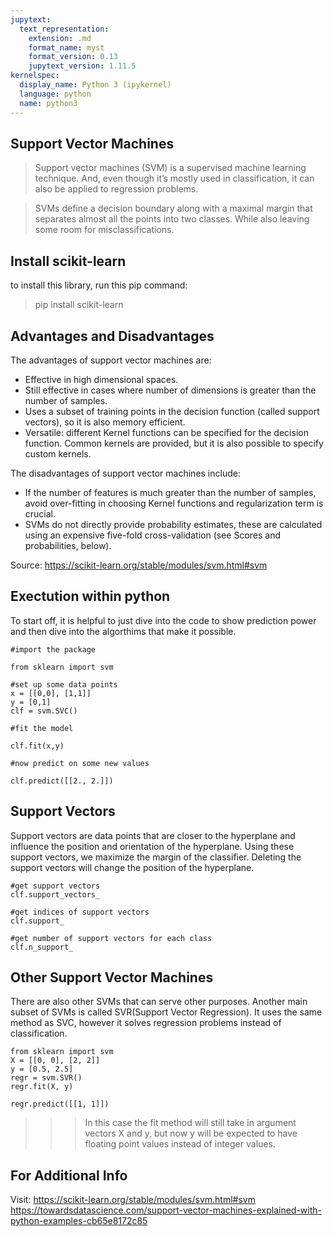 ```yaml
---
jupytext:
  text_representation:
    extension: .md
    format_name: myst
    format_version: 0.13
    jupytext_version: 1.11.5
kernelspec:
  display_name: Python 3 (ipykernel)
  language: python
  name: python3
---
```


## Support Vector Machines

>Support vector machines (SVM) is a supervised machine learning technique. And, even though it’s mostly used in classification, it can also be applied to regression problems.

>SVMs define a decision boundary along with a maximal margin that separates almost all the points into two classes. While also leaving some room for misclassifications.

## Install scikit-learn

to install this library, run this pip command:

>pip install scikit-learn

## Advantages and Disadvantages

The advantages of support vector machines are:
- Effective in high dimensional spaces.
- Still effective in cases where number of dimensions is greater than the number of samples.
- Uses a subset of training points in the decision function (called support vectors), so it is also memory efficient.
- Versatile: different Kernel functions can be specified for the decision function. Common kernels are provided, but it is also possible to specify custom kernels.

The disadvantages of support vector machines include:
- If the number of features is much greater than the number of samples, avoid over-fitting in choosing Kernel functions and regularization term is crucial.
- SVMs do not directly provide probability estimates, these are calculated using an expensive five-fold cross-validation (see Scores and probabilities, below).

Source: https://scikit-learn.org/stable/modules/svm.html#svm

## Exectution within python

To start off, it is helpful to just dive into the code to show prediction power and then dive into the algorthims that make it possible.

```{code-cell}
#import the package

from sklearn import svm

#set up some data points
x = [[0,0], [1,1]]
y = [0,1]
clf = svm.SVC()

#fit the model

clf.fit(x,y)

#now predict on some new values

clf.predict([[2., 2.]])
```

## Support Vectors

Support vectors are data points that are closer to the hyperplane and influence the position and orientation of the hyperplane. Using these support vectors, we maximize the margin of the classifier. Deleting the support vectors will change the position of the hyperplane.

```{code-cell}
#get support vectors
clf.support_vectors_

#get indices of support vectors
clf.support_

#get number of support vectors for each class
clf.n_support_
```

## Other Support Vector Machines

There are also other SVMs that can serve other purposes. Another main subset of SVMs is called SVR(Support Vector Regression). It uses the same method as SVC, however it solves regression problems instead of classification.

```{code-cell}
from sklearn import svm
X = [[0, 0], [2, 2]]
y = [0.5, 2.5]
regr = svm.SVR()
regr.fit(X, y)

regr.predict([[1, 1]])
```
>>> In this case the fit method will still take in argument vectors X and y, but now y will be expected to have floating point values instead of integer values.

## For Additional Info

Visit:
https://scikit-learn.org/stable/modules/svm.html#svm
https://towardsdatascience.com/support-vector-machines-explained-with-python-examples-cb65e8172c85
